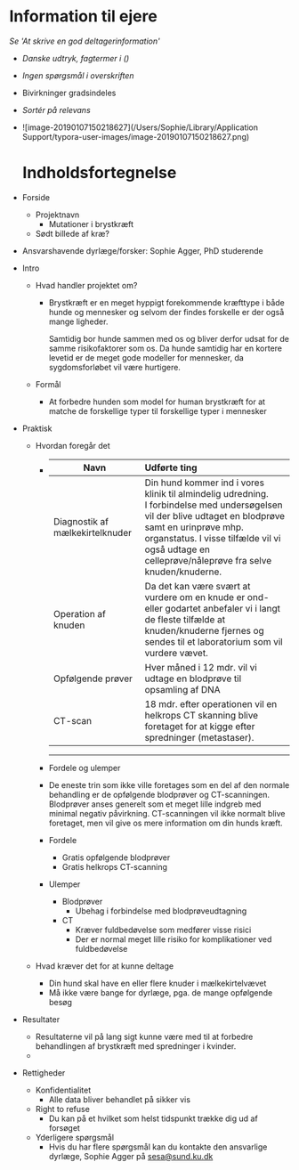# Information til ejere

*Se 'At skrive en god deltagerinformation'*

- *Danske udtryk, fagtermer i ()*

- *Ingen spørgsmål i overskriften*

- Bivirkninger gradsindeles

- *Sortér på relevans*

- ![image-20190107150218627](/Users/Sophie/Library/Application Support/typora-user-images/image-20190107150218627.png)

  # Indholdsfortegnelse

- Forside

  - Projektnavn
    - Mutationer i brystkræft
  - Sødt billede af kræ?

- Ansvarshavende dyrlæge/forsker: Sophie Agger, PhD studerende

- Intro

  - Hvad handler projektet om?

    - Brystkræft er en meget hyppigt forekommende kræfttype i både hunde og mennesker og selvom der findes forskelle er der også mange ligheder. 

      Samtidig bor hunde sammen med os og bliver derfor udsat for de samme risikofaktorer som os.
      Da hunde samtidig har en kortere levetid er de meget gode modeller for mennesker, da sygdomsforløbet vil være hurtigere.

  - Formål

    - At forbedre hunden som model for human brystkræft for at matche de forskellige typer til forskellige typer i mennesker

- Praktisk

  - Hvordan foregår det

    - | Navn                            | Udførte ting                                                 |
      | ------------------------------- | :----------------------------------------------------------- |
      | Diagnostik af mælkekirtelknuder | Din hund kommer ind i vores klinik til almindelig udredning. <br />I forbindelse med undersøgelsen vil der blive udtaget en blodprøve samt en urinprøve mhp. organstatus. I visse tilfælde vil vi også udtage en celleprøve/nåleprøve fra selve knuden/knuderne. |
      | Operation af knuden             | Da det kan være svært at vurdere om en knude er ond- eller godartet anbefaler vi i langt de fleste tilfælde at knuden/knuderne fjernes og sendes til et laboratorium som vil vurdere vævet. |
      | Opfølgende prøver               | Hver måned i 12 mdr. vil vi udtage en blodprøve til opsamling af DNA |
      | CT-scan                         | 18 mdr. efter operationen vil en helkrops CT skanning blive foretaget for at kigge efter spredninger (metastaser). |

      --------

    - Fordele og ulemper

    - De eneste trin som ikke ville foretages som en del af den normale behandling er de opfølgende blodprøver og CT-scanningen.
      Blodprøver anses generelt som et meget lille indgreb med minimal negativ påvirkning.
      CT-scanningen vil ikke normalt blive foretaget, men vil give os mere information om din hunds kræft.

    - Fordele 

      - Gratis opfølgende blodprøver
      - Gratis helkrops CT-scanning

    - Ulemper

      - Blodprøver
        - Ubehag i forbindelse med blodprøveudtagning
      - CT
        - Kræver fuldbedøvelse som medfører visse risici	
        - Der er normal meget lille risiko for komplikationer ved fuldbedøvelse

  - Hvad kræver det for at kunne deltage

    - Din hund skal have en eller flere knuder i mælkekirtelvævet
    - Må ikke være bange for dyrlæge, pga. de mange opfølgende besøg

- Resultater

  - Resultaterne vil på lang sigt kunne være med til at forbedre behandlingen af brystkræft med spredninger i kvinder.
  - 

- Rettigheder

  - Konfidentialitet
    - Alle data bliver behandlet på sikker vis
  - Right to refuse
    - Du kan på et hvilket som helst tidspunkt trække dig ud af forsøget
  - Yderligere spørgsmål
    - Hvis du har flere spørgsmål kan du kontakte den ansvarlige dyrlæge, Sophie Agger på sesa@sund.ku.dk